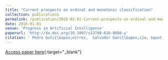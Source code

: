 ```yaml
---
title: "Current prospects on ordinal and monotonic classification"
collection: publications
permalink: /publication/2016-01-01-Current-prospects-on-ordinal-and-monotonic-classification
date: 2016-01-01
venue: 'Progress in Artificial Intelligence'
paperurl: 'http://dx.doi.org/10.1007/s13748-016-0088-y'
citation: ' Pedro Guti{\&apos;e}rrez,  Salvador Garc{\&apos;i}a, &quot;Current prospects on ordinal and monotonic classification.&quot; Progress in Artificial Intelligence, 2016.'
---
```

[Access paper here](http://dx.doi.org/10.1007/s13748-016-0088-y){:target="_blank"}
